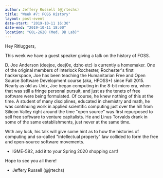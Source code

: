 ```yaml
---
author: Jeffery Russell (@jrtechs)
title: "Week #7: FOSS History"
layout: post-event
date-start: "2019-10-11 16:30"
date-end: "2019-10-11 18:00"
location: "GOL-2620 (Med. DB Lab)"
---
```


Hey Ritluggers,

This week we have a guest speaker giving a talk on the history of FOSS. 

D. Joe Anderson (deejoe, deej0e, dzho etc) is currently a homemaker.
One of the original members of Interlock Rochester, Rochester's first hackerspace, Joe has been teaching the Humanitarian Free and Open Source Software Development course (aka, HFOSS*) since Fall 2015.
Nearly as old as Unix, Joe began computing in the 8-bit micro era, when that was still a fringe personal pursuit, and just as the tenets of free software were being formulated.
Of course, he knew nothing of this at the time.
A student of many disciplines, educated in chemistry and math, he was continuing work in applied scientific computing just over the hill from Silicon Valley right around the time "open source" was first repurposed to sell free software to venture capitalists.
He and Linus Torvalds drank in some of the same establishments, just never at the same time.

With any luck, his talk will give some hint as to how the histories of computing and so-called "intellectual property" law collided to form the free and open-source software movements.

* IGME-582, add it to your Spring 2020 shopping cart!

Hope to see you all there!

- Jeffery Russell (@jrtechs)
